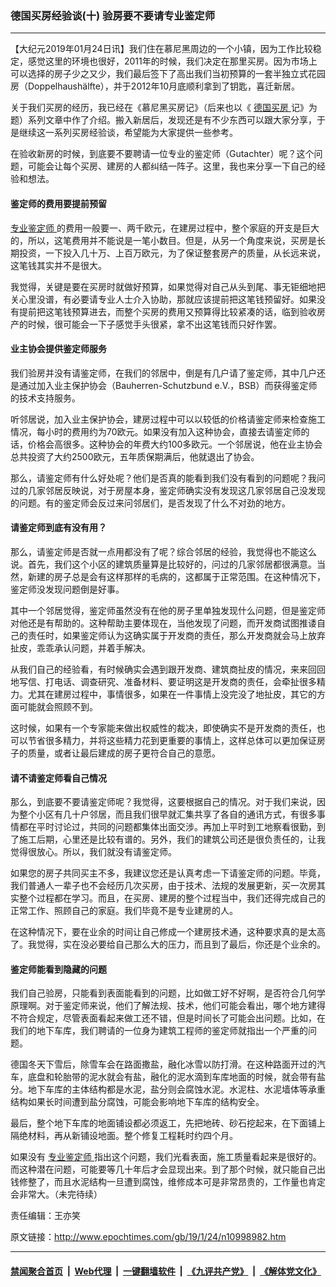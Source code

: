### 德国买房经验谈(十) 验房要不要请专业鉴定师
------------------------

<p>
 【大纪元2019年01月24日讯】我们住在慕尼黑周边的一个小镇，因为工作比较稳定，感觉这里的环境也很好，2011年的时候，我们决定在那里买房。因为市场上可以选择的房子少之又少，我们最后签下了高出我们当初预算的一套半独立式花园房（Doppelhaushälfte），并于2012年10月底顺利拿到了钥匙，喜迁新居。
</p>
<p>
 关于我们买房的经历，我已经在《慕尼黑买房记》（后来也以《
 <a href="http://www.epochtimes.com/gb/tag/%E5%BE%B7%E5%9B%BD%E4%B9%B0%E6%88%BF.html">
  德国买房
 </a>
 记》为题）系列文章中作了介绍。搬入新居后，发现还是有不少东西可以跟大家分享，于是继续这一系列买房经验谈，希望能为大家提供一些参考。
</p>
<p>
 在验收新房的时候，到底要不要聘请一位专业的鉴定师（Gutachter）呢？这个问题，可能会让每个买房、建房的人都纠结一阵子。这里，我也来分享一下自己的经验和想法。
</p>
<h4>
 <b>
  鉴定师的费用要提前预留
 </b>
</h4>
<p>
 <a href="http://www.epochtimes.com/gb/tag/%E4%B8%93%E4%B8%9A%E9%89%B4%E5%AE%9A%E5%B8%88.html">
  专业鉴定师
 </a>
 的费用一般要一、两千欧元，在建房过程中，整个家庭的开支是巨大的，所以，这笔费用并不能说是一笔小数目。但是，从另一个角度来说，买房是长期投资，一下投入几十万、上百万欧元，为了保证整套房产的质量，从长远来说，这笔钱其实并不是很大。
</p>
<p>
 我觉得，关键是要在买房时就做好预算，如果觉得对自己从头到尾、事无钜细地把关心里没谱，有必要请专业人士介入协助，那就应该提前把这笔钱预留好。如果没有提前把这笔钱预算进去，而整个买房的费用又预算得比较紧凑的话，临到验收房产的时候，很可能会一下子感觉手头很紧，拿不出这笔钱而只好作罢。
</p>
<h4>
 <b>
  业主协会提供鉴定师服务
 </b>
</h4>
<p>
 我们验房并没有请鉴定师，在我们的邻居中，倒是有几户请了鉴定师，其中几户还是通过加入业主保护协会（Bauherren-Schutzbund e.V.，BSB）而获得鉴定师的技术支持服务。
</p>
<p>
 听邻居说，加入业主保护协会，建房过程中可以以较低的价格请鉴定师来检查施工情况，每小时的费用约为70欧元。如果没有加入这种协会，直接去请鉴定师的话，价格会高很多。这种协会的年费大约100多欧元。一个邻居说，他在业主协会总共投资了大约2500欧元，五年质保期满后，他就退出了协会。
</p>
<p>
 那么，请鉴定师有什么好处呢？他们是否真的能看到我们没有看到的问题呢？我问过的几家邻居反映说，对于房屋本身，鉴定师确实没有发现这几家邻居自己没发现的问题。有的鉴定师会反过来问邻居们，是否发现了什么不对劲的地方。
</p>
<h4>
 <b>
  请鉴定师到底有没有用？
 </b>
</h4>
<p>
 那么，请鉴定师是否就一点用都没有了呢？综合邻居的经验，我觉得也不能这么说。首先，我们这个小区的建筑质量算是比较好的，问过的几家邻居都很满意。当然，新建的房子总是会有这样那样的毛病的，这都属于正常范围。在这种情况下，鉴定师没发现问题倒是好事。
</p>
<p>
 其中一个邻居觉得，鉴定师虽然没有在他的房子里单独发现什么问题，但是鉴定师对他还是有帮助的。这种帮助主要体现在，当他发现了问题，而开发商试图推诿自己的责任时，如果鉴定师认为这确实属于开发商的责任，那么开发商就会马上放弃扯皮，乖乖承认问题，并着手解决。
</p>
<p>
 从我们自己的经验看，有时候确实会遇到跟开发商、建筑商扯皮的情况，来来回回地写信、打电话、调查研究、准备材料、要证明这是开发商的责任，会牵扯很多精力。尤其在建房过程中，事情很多，如果在一件事情上没完没了地扯皮，其它的方面可能就会照顾不到。
</p>
<p>
 这时候，如果有一个专家能来做出权威性的裁决，即使确实不是开发商的责任，也可以节省很多精力，并将这些精力花到更重要的事情上，这样总体可以更加保证房子的质量，或者让最后建成的房子更符合自己的意愿。
</p>
<h4>
 <b>
  请不请鉴定师看自己情况
 </b>
</h4>
<p>
 那么，到底要不要请鉴定师呢？我觉得，这要根据自己的情况。对于我们来说，因为整个小区有几十户邻居，而且我们很早就汇集共享了各自的通讯方式，有很多事情都在平时讨论过，共同的问题都集体出面交涉。再加上平时到工地察看很勤，到了施工后期，心里还是比较有谱的。另外，我们的建筑公司还是很负责任的，让我觉得很放心。所以，我们就没有请鉴定师。
</p>
<p>
 如果您的房子共同买主不多，我建议您还是认真考虑一下请鉴定师的问题。毕竟，我们普通人一辈子也不会经历几次买房，由于技术、法规的发展更新，买一次房其实整个过程都在学习。而且，在买房、建房的整个过程当中，我们还得完成自己的正常工作、照顾自己的家庭。我们毕竟不是专业建房的人。
</p>
<p>
 在这种情况下，要在业余的时间让自己修成一个建房技术通，这种要求真的是太高了。我觉得，实在没必要给自己那么大的压力，而且到了最后，你还是个业余的。
</p>
<h4>
 <b>
  鉴定师能看到隐藏的问题
 </b>
</h4>
<p>
 我们自己验房，只能看到表面能看到的问题，比如做工好不好啊，是否符合几何学原理啊。对于鉴定师来说，他们了解法规、技术，他们可能会看出，哪个地方建得不符合规定，尽管表面看起来做工还不错，但是时间长了可能会出问题。比如，在我们的地下车库，我们聘请的一位身为建筑工程师的鉴定师就指出一个严重的问题。
</p>
<p>
 德国冬天下雪后，除雪车会在路面撒盐，融化冰雪以防打滑。在这种路面开过的汽车，底盘和轮胎带的泥水就会有盐，融化的泥水滴到车库地面的时候，就会带有盐分。地下车库的主体结构都是水泥，盐分则会腐蚀水泥。水泥柱、水泥墙体等承重结构如果长时间遭到盐分腐蚀，可能会影响地下车库的结构安全。
</p>
<p>
 最后，整个地下车库的地面铺设都必须返工，先把地砖、砂石挖起来，在下面铺上隔绝材料，再从新铺设地面。整个修复工程耗时约四个月。
</p>
<p>
 如果没有
 <a href="http://www.epochtimes.com/gb/tag/%E4%B8%93%E4%B8%9A%E9%89%B4%E5%AE%9A%E5%B8%88.html">
  专业鉴定师
 </a>
 指出这个问题，我们光看表面，施工质量看起来是很好的。而这种潜在问题，可能要等几十年后才会显现出来。到了那个时候，就只能自己出钱修整了，而且水泥结构一旦遭到腐蚀，维修成本可是非常昂贵的，工作量也肯定会非常大。（未完待续）
</p>
<p>
 责任编辑：王亦笑
</p>

原文链接：http://www.epochtimes.com/gb/19/1/24/n10998982.htm


------------------------
#### [禁闻聚合首页](https://github.com/gfw-breaker/banned-news/blob/master/README.md) &nbsp;|&nbsp; [Web代理](https://github.com/gfw-breaker/open-proxy/blob/master/README.md) &nbsp;|&nbsp; [一键翻墙软件](https://github.com/gfw-breaker/nogfw/blob/master/README.md) &nbsp;|&nbsp; [《九评共产党》](https://github.com/gfw-breaker/9ping.md/blob/master/README.md#九评之一评共产党是什么) &nbsp;|&nbsp; [《解体党文化》](https://github.com/gfw-breaker/jtdwh.md/blob/master/README.md#绪论)